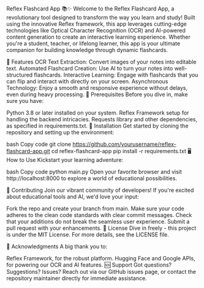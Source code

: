 Reflex Flashcard App 📚✨
Welcome to the Reflex Flashcard App, a revolutionary tool designed to transform the way you learn and study! Built using the innovative Reflex framework, this app leverages cutting-edge technologies like Optical Character Recognition (OCR) and AI-powered content generation to create an interactive learning experience. Whether you're a student, teacher, or lifelong learner, this app is your ultimate companion for building knowledge through dynamic flashcards.

🌟 Features
OCR Text Extraction: Convert images of your notes into editable text.
Automated Flashcard Creation: Use AI to turn your notes into well-structured flashcards.
Interactive Learning: Engage with flashcards that you can flip and interact with directly on your screen.
Asynchronous Technology: Enjoy a smooth and responsive experience without delays, even during heavy processing.
🔧 Prerequisites
Before you dive in, make sure you have:

Python 3.8 or later installed on your system.
Reflex Framework setup for handling the backend intricacies.
Requests library and other dependencies, as specified in requirements.txt.
🚀 Installation
Get started by cloning the repository and setting up the environment:

bash
Copy code
git clone https://github.com/yourusername/reflex-flashcard-app.git
cd reflex-flashcard-app
pip install -r requirements.txt
🖥️ How to Use
Kickstart your learning adventure:

bash
Copy code
python main.py
Open your favorite browser and visit http://localhost:8000 to explore a world of educational possibilities.

🤝 Contributing
Join our vibrant community of developers! If you're excited about educational tools and AI, we'd love your input:

Fork the repo and create your branch from main.
Make sure your code adheres to the clean code standards with clear commit messages.
Check that your additions do not break the seamless user experience.
Submit a pull request with your enhancements.
📄 License
Dive in freely - this project is under the MIT License. For more details, see the LICENSE file.

🙌 Acknowledgments
A big thank you to:

Reflex Framework, for the robust platform.
Hugging Face and Google APIs, for powering our OCR and AI features.
🆘 Support
Got questions? Suggestions? Issues? Reach out via our GitHub issues page, or contact the repository maintainer directly for immediate assistance.
